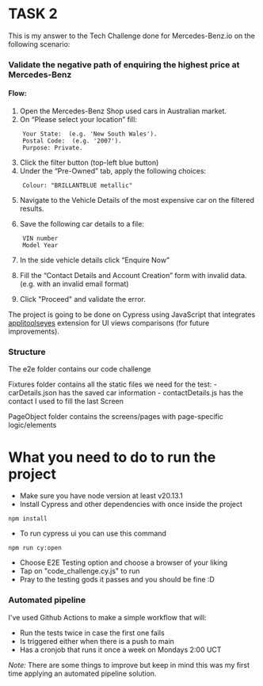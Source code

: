 # TASK 2

This is my answer to the Tech Challenge done for Mercedes-Benz.io on the following scenario:

### Validate the negative path of enquiring the highest price at Mercedes-Benz
#### Flow:
1. Open the Mercedes-Benz Shop used cars in Australian market.
2. On “Please select your location” fill:
````
    Your State:  (e.g. 'New South Wales').
    Postal Code:  (e.g. '2007').
    Purpose: Private.
````
3. Click the filter button (top-left blue button)
4. Under the “Pre-Owned” tab, apply the following choices:
````
    Colour: "BRILLANTBLUE metallic"
````
5. Navigate to the Vehicle Details of the most expensive car on the filtered results.

6. Save the following car details to a file:
````
    VIN number
    Model Year
````
7. In the side vehicle details click “Enquire Now”

8. Fill the “Contact Details and Account Creation” form with invalid data. (e.g. with an invalid email format)

9. Click "Proceed" and validate the error.

The project is going to be done on Cypress using JavaScript that integrates [applitoolseyes](https://eyes.applitools.com/app/test-results/00000251686588029251/?accountId=4qYZ6hqKs0WK98_OH_QK3w__) extension for UI views comparisons (for future improvements).

### Structure
The e2e folder contains our code challenge

Fixtures folder contains all the static files we need for the test:
    - carDetails.json has the saved car information
    - contactDetails.js has the contact I used to fill the last Screen

PageObject folder contains the screens/pages with page-specific logic/elements


# What you need to do to run the project

- Make sure you have node version at least v20.13.1
- Install Cypress and other dependencies with once inside the project
``````
npm install
``````

- To run cypress ui you can use this command
````
npm run cy:open
````
- Choose E2E Testing option and choose a browser of your liking
- Tap on "code_challenge.cy.js" to run
- Pray to the testing gods it passes and you should be fine :D


### Automated pipeline

I've used Github Actions to make a simple workflow that will:
 - Run the tests twice in case the first one fails
 - Is triggered either when there is a push to main
 - Has a cronjob that runs it once a week on Mondays 2:00 UCT

*Note:* There are some things to improve but keep in mind this was my first time applying an automated pipeline solution. 

